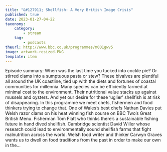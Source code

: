 ```yaml
---
title: "&#127911; Shellfish: A Very British Image Crisis"
published: true
date: 2023-01-27-04-22
taxonomy:
    category:
        - stream
    tag:
        - podcasts
theurl: http://www.bbc.co.uk/programmes/m001gwv5
image: artwork-resized.PNG
template: item
---
```


Episode summary: When was the last time you tucked into cockle pie? Or stirred clams into a sumptuous pasta or stew? These bivalves are plentiful all around the UK coastline, tied up with the diets and fortunes of coastal communities for millennia. Many species can be efficiently farmed at minimal cost to the environment. Their nutritional value stacks up against mussels and oysters. And yet our desire for these &lsquo;uglier&rsquo; shellfish is at risk of disappearing. In this programme we meet chefs, fishermen and food thinkers trying to change that. One of Wales&rsquo;s best chefs Nathan Davies put Welsh razor clams on his heat winning fish course on BBC Two&rsquo;s Great British Menu. Fisherman Tom Flatt who thinks there&rsquo;s a sustainable fishing future in hand dived shellfish. Cambridge scientist David Willer whose research could lead to environmentally sound shellfish farms that fight malnutrition across the world. Welsh food writer and thinker Carwyn Graves wants us to dwell on food traditions from the past in order to make our own in the&hellip;
